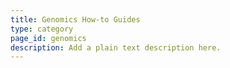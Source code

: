 ```yaml
---
title: Genomics How-to Guides
type: category
page_id: genomics
description: Add a plain text description here.
---
```




